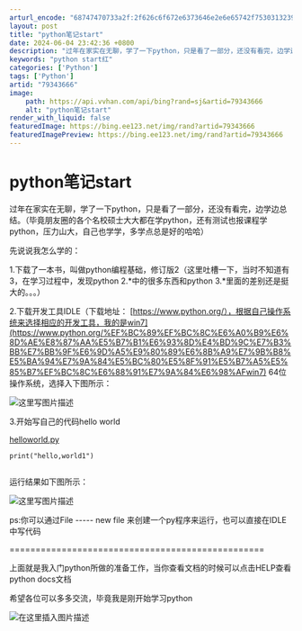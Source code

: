 ```yaml
---
arturl_encode: "68747470733a2f:2f626c6f672e6373646e2e6e65742f75303132393334333235:2f61727469636c652f64657461696c732f3739333433363636"
layout: post
title: "python笔记start"
date: 2024-06-04 23:42:36 +0800
description: "过年在家实在无聊，学了一下python，只是看了一部分，还没有看完，边学边总"
keywords: "python start红"
categories: ['Python']
tags: ['Python']
artid: "79343666"
image:
    path: https://api.vvhan.com/api/bing?rand=sj&artid=79343666
    alt: "python笔记start"
render_with_liquid: false
featuredImage: https://bing.ee123.net/img/rand?artid=79343666
featuredImagePreview: https://bing.ee123.net/img/rand?artid=79343666
---
```


# python笔记start

过年在家实在无聊，学了一下python，只是看了一部分，还没有看完，边学边总结。（毕竟朋友圈的各个名校硕士大大都在学python，还有测试也报课程学python，压力山大，自己也学学，多学点总是好的哈哈）
  
先说说我怎么学的：
  
1.下载了一本书，叫做python编程基础，修订版2（这里吐槽一下，当时不知道有3，在学习过程中，发现python 2.\*中的很多东西和python 3.\*里面的差别还是挺大的。。。）
  
2.下载开发工具IDLE（下载地址：
[https://www.python.org/），根据自己操作系统来选择相应的开发工具，我的是win7](https://www.python.org/%EF%BC%89%EF%BC%8C%E6%A0%B9%E6%8D%AE%E8%87%AA%E5%B7%B1%E6%93%8D%E4%BD%9C%E7%B3%BB%E7%BB%9F%E6%9D%A5%E9%80%89%E6%8B%A9%E7%9B%B8%E5%BA%94%E7%9A%84%E5%BC%80%E5%8F%91%E5%B7%A5%E5%85%B7%EF%BC%8C%E6%88%91%E7%9A%84%E6%98%AFwin7)
64位操作系统，选择入下图所示：
  
![这里写图片描述](https://img-blog.csdn.net/2018022118142456?watermark/2/text/aHR0cDovL2Jsb2cuY3Nkbi5uZXQvdTAxMjkzNDMyNQ==/font/5a6L5L2T/fontsize/400/fill/I0JBQkFCMA==/dissolve/70)
  
3.开始写自己的代码hello world
  
[helloworld.py](http://helloworld.py)

```
print("hello,world1")


```

运行结果如下图所示：
  
![这里写图片描述](https://img-blog.csdn.net/20180221181900887?watermark/2/text/aHR0cDovL2Jsb2cuY3Nkbi5uZXQvdTAxMjkzNDMyNQ==/font/5a6L5L2T/fontsize/400/fill/I0JBQkFCMA==/dissolve/70)
  
ps:你可以通过File ----- new file 来创建一个py程序来运行，也可以直接在IDLE中写代码

=================================================
  
上面就是我入门python所做的准备工作，当你查看文档的时候可以点击HELP查看python docs文档
  
希望各位可以多多交流，毕竟我是刚开始学习python

![在这里插入图片描述](https://i-blog.csdnimg.cn/blog_migrate/e896dfb3c1c48696111d2c999eeed553.jpeg)